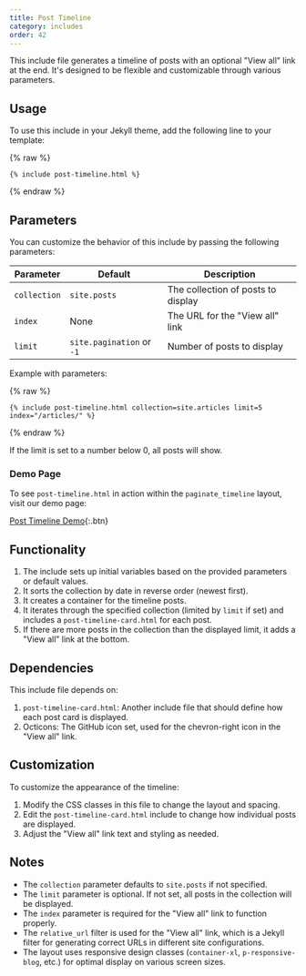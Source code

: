 ```yaml
---
title: Post Timeline
category: includes
order: 42
---
```


This include file generates a timeline of posts with an optional "View all" link at the end. It's designed to be flexible and customizable through various parameters.

## Usage

To use this include in your Jekyll theme, add the following line to your template:

{% raw %}
```liquid
{% include post-timeline.html %}
```
{% endraw %}

## Parameters

You can customize the behavior of this include by passing the following parameters:

| Parameter | Default | Description |
|-----------|---------|-------------|
| `collection` | `site.posts` | The collection of posts to display |
| `index` | None | The URL for the "View all" link |
| `limit` | `site.pagination` or `-1` | Number of posts to display |

Example with parameters:

{% raw %}
```liquid
{% include post-timeline.html collection=site.articles limit=5 index="/articles/" %}
```
{% endraw %}

If the limit is set to a number below 0, all posts will show.

### Demo Page

To see `post-timeline.html` in action within the `paginate_timeline` layout, visit our demo page:

[Post Timeline Demo](../../timeline.md){:.btn}

## Functionality

1. The include sets up initial variables based on the provided parameters or default values.
2. It sorts the collection by date in reverse order (newest first).
3. It creates a container for the timeline posts.
4. It iterates through the specified collection (limited by `limit` if set) and includes a `post-timeline-card.html` for each post.
5. If there are more posts in the collection than the displayed limit, it adds a "View all" link at the bottom.

## Dependencies

This include file depends on:

1. `post-timeline-card.html`: Another include file that should define how each post card is displayed.
2. Octicons: The GitHub icon set, used for the chevron-right icon in the "View all" link.

## Customization

To customize the appearance of the timeline:

1. Modify the CSS classes in this file to change the layout and spacing.
2. Edit the `post-timeline-card.html` include to change how individual posts are displayed.
3. Adjust the "View all" link text and styling as needed.

## Notes

- The `collection` parameter defaults to `site.posts` if not specified.
- The `limit` parameter is optional. If not set, all posts in the collection will be displayed.
- The `index` parameter is required for the "View all" link to function properly.
- The `relative_url` filter is used for the "View all" link, which is a Jekyll filter for generating correct URLs in different site configurations.
- The layout uses responsive design classes (`container-xl`, `p-responsive-blog`, etc.) for optimal display on various screen sizes.
